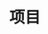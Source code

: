 <!--
 * @Description: 面试
 * @Author: panrui
 * @Date: 2021-12-06 14:18:26
 * @LastEditTime: 2023-05-19 09:16:20
 * @LastEditors: panrui
 * 不忘初心,不负梦想
-->

# 项目